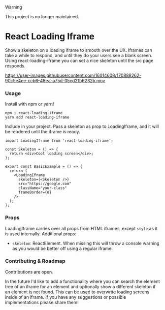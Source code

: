 > [!WARNING]  
> This project is no longer maintained.

# React Loading Iframe

Show a skeleton on a loading iframe to smooth over the UX.
Iframes can take a while to respond, and until they do your users see a blank screen.
Using react-loading-iframe you can set a nice skeleton until the src page responds.

https://user-images.githubusercontent.com/16014608/170888262-90c5e4ee-ccb6-46ea-a75d-05cd21b6232b.mov

### Usage

Install with npm or yarn!

```
npm i react-loading-iframe
yarn add react-loading-iframe
```

Include in your project.
Pass a skeleton as prop to LoadingIframe, and it will be rendered until the iframe is ready.

```
import LoadingIframe from 'react-loading-iframe';

const Skeleton = () => {
  return <div>Cool loading screen</div>;
};

export const BasicExample = () => {
  return (
    <LoadingIframe
      skeleton={<Skeleton />}
      src="https://google.com"
      className="your-class"
      frameBorder={0}
    />
  );
};
```

### Props

LoadingIframe carries over all props from HTML iframes, except `style` as it is used internally.
Additional props:

- `skeleton`: ReactElement. When missing this will throw a console warning as you would be better off using a regular iframe.

### Contributing & Roadmap

Contributions are open.

In the future I'd like to add a functionality where you can search the element tree of an iframe for an element and optionally show a different skeleton if an element is not found. This can be used to overwrite loading screens inside of an iframe. If you have any suggestions or possible implementations please share them!
